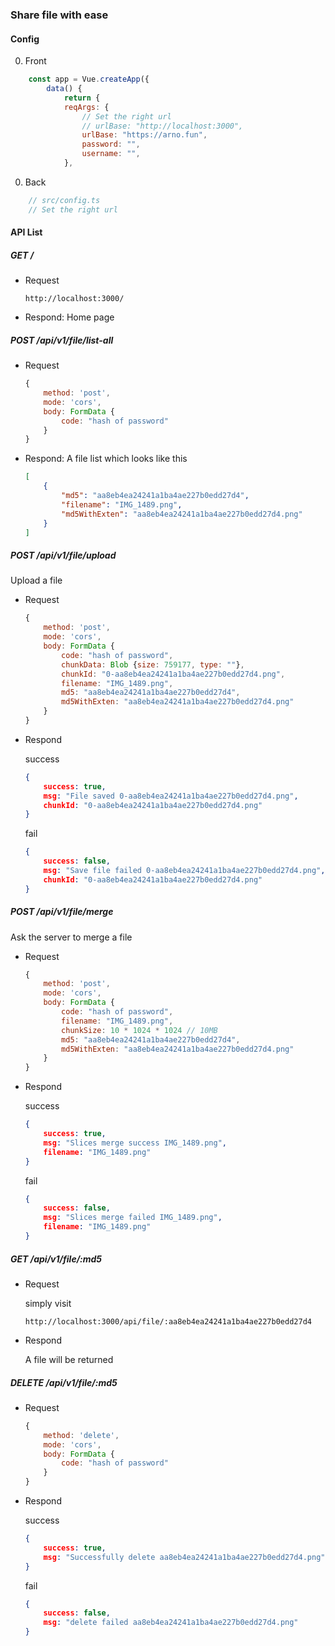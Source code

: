 ### Share file with ease

#### Config
0. Front
```js
    const app = Vue.createApp({
        data() {
            return {
            reqArgs: {
                // Set the right url
                // urlBase: "http://localhost:3000",
                urlBase: "https://arno.fun",
                password: "",
                username: "",
            },
```
0. Back
```ts
    // src/config.ts
    // Set the right url
```

#### API List

##### GET /

- Request

  ```url
  http://localhost:3000/
  ```

- Respond: Home page



##### POST /api/v1/file/list-all

- Request

    ```js
    {
        method: 'post',
        mode: 'cors',
        body: FormData {
            code: "hash of password"
        }
    }
    ```

- Respond: A file list which looks like this

    ```json
    [
        {
            "md5": "aa8eb4ea24241a1ba4ae227b0edd27d4",
            "filename": "IMG_1489.png",
            "md5WithExten": "aa8eb4ea24241a1ba4ae227b0edd27d4.png"
        }
    ]
    ```



##### POST /api/v1/file/upload

Upload a file

- Request

  ```js
  {
      method: 'post',
      mode: 'cors',
      body: FormData {
          code: "hash of password",
          chunkData: Blob {size: 759177, type: ""},
          chunkId: "0-aa8eb4ea24241a1ba4ae227b0edd27d4.png",
          filename: "IMG_1489.png",
          md5: "aa8eb4ea24241a1ba4ae227b0edd27d4",
          md5WithExten: "aa8eb4ea24241a1ba4ae227b0edd27d4.png"
      }
  }
  ```

- Respond

  success

  ```json
  {
      success: true,
      msg: "File saved 0-aa8eb4ea24241a1ba4ae227b0edd27d4.png",
      chunkId: "0-aa8eb4ea24241a1ba4ae227b0edd27d4.png"
  }
  ```

  fail

  ```json
  {
      success: false,
      msg: "Save file failed 0-aa8eb4ea24241a1ba4ae227b0edd27d4.png",
      chunkId: "0-aa8eb4ea24241a1ba4ae227b0edd27d4.png"
  }
  ```

  

##### POST /api/v1/file/merge

Ask the server to merge a file

- Request

  ```js
  {
      method: 'post',
      mode: 'cors',
      body: FormData {
          code: "hash of password",
          filename: "IMG_1489.png",
          chunkSize: 10 * 1024 * 1024 // 10MB
          md5: "aa8eb4ea24241a1ba4ae227b0edd27d4",
          md5WithExten: "aa8eb4ea24241a1ba4ae227b0edd27d4.png"
      }
  }
  ```

- Respond

  success

  ```json
  {
      success: true,
      msg: "Slices merge success IMG_1489.png",
      filename: "IMG_1489.png"
  }
  ```

  fail

  ```json
  {
      success: false,
      msg: "Slices merge failed IMG_1489.png",
      filename: "IMG_1489.png"
  }
  ```

  

##### GET /api/v1/file/:md5

- Request

  simply visit

  ```url
  http://localhost:3000/api/file/:aa8eb4ea24241a1ba4ae227b0edd27d4
  ```

- Respond

  A file will be returned



##### DELETE /api/v1/file/:md5

- Request

  ```js
  {
      method: 'delete',
      mode: 'cors',
      body: FormData {
          code: "hash of password"
      }
  }
  ```

- Respond

  success

  ```json
  {
      success: true,
      msg: "Successfully delete aa8eb4ea24241a1ba4ae227b0edd27d4.png"
  }
  ```

  fail

  ```json
  {
      success: false,
      msg: "delete failed aa8eb4ea24241a1ba4ae227b0edd27d4.png"
  }
  ```

  
